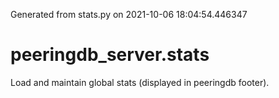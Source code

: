Generated from stats.py on 2021-10-06 18:04:54.446347

# peeringdb_server.stats

Load and maintain global stats (displayed in peeringdb footer).
